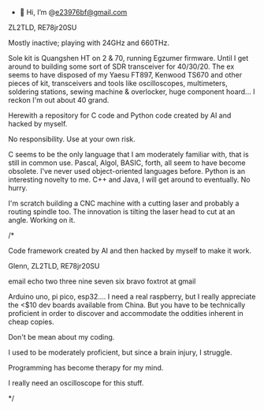 - 👋 Hi, I’m @e23976bf@gmail.com

ZL2TLD, RE78jr20SU

Mostly inactive; playing with 24GHz and 660THz.

Sole kit is Quangshen HT on 2 & 70, running Egzumer firmware.  Until I get around to building some sort of SDR transceiver for 40/30/20.
The ex seems to have disposed of my Yaesu FT897, Kenwood TS670 and other pieces of kit, transceivers and tools like oscilloscopes, multimeters, soldering stations, sewing machine & overlocker, huge component hoard...   I reckon I'm out about 40 grand.


Herewith a repository for C code and Python code created by AI and hacked by myself.

No responsibility.  Use at your own risk.

C seems to be the only language that I am moderately familiar with, that is still in common use. Pascal, Algol, BASIC, forth, all seem to have become obsolete. I've never used object-oriented languages before. Python is an interesting novelty to me. C++ and Java, I will get around to eventually.  No hurry.

I'm scratch building a CNC machine with a cutting laser and probably a routing spindle too.  The innovation is tilting the laser head to cut at an angle.  Working on it.

/*
  
Code framework created by AI and then hacked by myself to make it work.

Glenn, ZL2TLD, RE78jr20SU

email echo two three nine seven six bravo foxtrot at gmail

Arduino uno, pi pico, esp32....  I need a real raspberry, but I really appreciate the <$10 dev boards available from China.  But you have to be technically proficient in order to discover and accommodate the oddities inherent in cheap copies.

Don't be mean about my coding.

I used to be moderately proficient, but since a brain injury, I struggle.

Programming has become therapy for my mind.

I really need an oscilloscope for this stuff.

*/
